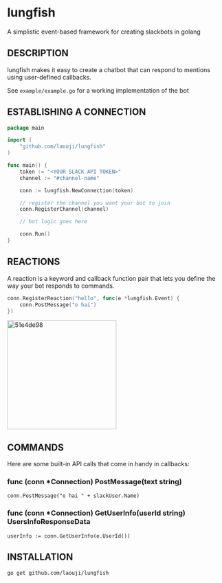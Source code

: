 # lungfish

A simplistic event-based framework for creating slackbots in golang

## DESCRIPTION

lungfish makes it easy to create a chatbot that can respond to mentions using user-defined callbacks.

See `example/example.go` for a working implementation of the bot

## ESTABLISHING A CONNECTION

```go
package main

import (
	"github.com/laouji/lungfish"
)

func main() {
	token := "<YOUR SLACK API TOKEN>"
	channel := "#channel-name"

	conn := lungfish.NewConnection(token)

    // register the channel you want your bot to join
	conn.RegisterChannel(channel)

    // bot logic goes here

	conn.Run()
}
```

## REACTIONS

A reaction is a keyword and callback function pair that lets you define the way your bot responds to commands.

```go
conn.RegisterReaction("hello", func(e *lungfish.Event) {
    conn.PostMessage("o hai")
})
```

<img width="254" alt="51e4de98" src="https://cloud.githubusercontent.com/assets/2435916/14772595/23a2ff8a-0adb-11e6-8428-3c2467ff9669.png">

## COMMANDS

Here are some built-in API calls that come in handy in callbacks:

### func (conn *Connection) PostMessage(text string)

`conn.PostMessage("o hai " + slackUser.Name)`

### func (conn *Connection) GetUserInfo(userId string) UsersInfoResponseData

`userInfo := conn.GetUserInfo(e.UserId())`

## INSTALLATION

```
go get github.com/laouji/lungfish
```
